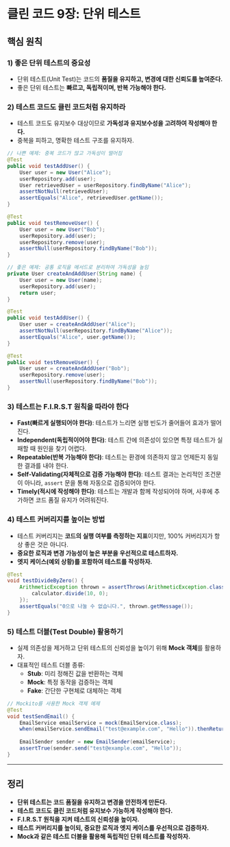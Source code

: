 # 클린 코드 9장: 단위 테스트

## 핵심 원칙

### 1) 좋은 단위 테스트의 중요성
- 단위 테스트(Unit Test)는 코드의 **품질을 유지하고, 변경에 대한 신뢰도를 높여준다.**
- 좋은 단위 테스트는 **빠르고, 독립적이며, 반복 가능해야 한다.**

### 2) 테스트 코드도 클린 코드처럼 유지하라
- 테스트 코드도 유지보수 대상이므로 **가독성과 유지보수성을 고려하여 작성해야 한다.**
- 중복을 피하고, 명확한 테스트 구조를 유지하자.

```java
// 나쁜 예제: 중복 코드가 많고 가독성이 떨어짐
@Test
public void testAddUser() {
    User user = new User("Alice");
    userRepository.add(user);
    User retrievedUser = userRepository.findByName("Alice");
    assertNotNull(retrievedUser);
    assertEquals("Alice", retrievedUser.getName());
}

@Test
public void testRemoveUser() {
    User user = new User("Bob");
    userRepository.add(user);
    userRepository.remove(user);
    assertNull(userRepository.findByName("Bob"));
}
```

```java
// 좋은 예제: 공통 로직을 메서드로 분리하여 가독성을 높임
private User createAndAddUser(String name) {
    User user = new User(name);
    userRepository.add(user);
    return user;
}

@Test
public void testAddUser() {
    User user = createAndAddUser("Alice");
    assertNotNull(userRepository.findByName("Alice"));
    assertEquals("Alice", user.getName());
}

@Test
public void testRemoveUser() {
    User user = createAndAddUser("Bob");
    userRepository.remove(user);
    assertNull(userRepository.findByName("Bob"));
}
```

### 3) 테스트는 F.I.R.S.T 원칙을 따라야 한다
- **Fast(빠르게 실행되어야 한다)**: 테스트가 느리면 실행 빈도가 줄어들어 효과가 떨어진다.
- **Independent(독립적이어야 한다)**: 테스트 간에 의존성이 있으면 특정 테스트가 실패할 때 원인을 찾기 어렵다.
- **Repeatable(반복 가능해야 한다)**: 테스트는 환경에 의존하지 않고 언제든지 동일한 결과를 내야 한다.
- **Self-Validating(자체적으로 검증 가능해야 한다)**: 테스트 결과는 논리적인 조건문이 아니라, `assert` 문을 통해 자동으로 검증되어야 한다.
- **Timely(적시에 작성해야 한다)**: 테스트는 개발과 함께 작성되어야 하며, 사후에 추가하면 코드 품질 유지가 어려워진다.

### 4) 테스트 커버리지를 높이는 방법
- 테스트 커버리지는 **코드의 실행 여부를 측정하는 지표**이지만, 100% 커버리지가 항상 좋은 것은 아니다.
- **중요한 로직과 변경 가능성이 높은 부분을 우선적으로 테스트하자.**
- **엣지 케이스(예외 상황)를 포함하여 테스트를 작성하자.**

```java
@Test
void testDivideByZero() {
    ArithmeticException thrown = assertThrows(ArithmeticException.class, () -> {
        calculator.divide(10, 0);
    });
    assertEquals("0으로 나눌 수 없습니다.", thrown.getMessage());
}
```

### 5) 테스트 더블(Test Double) 활용하기
- 실제 의존성을 제거하고 단위 테스트의 신뢰성을 높이기 위해 **Mock 객체**를 활용하자.
- 대표적인 테스트 더블 종류:
  - **Stub**: 미리 정해진 값을 반환하는 객체
  - **Mock**: 특정 동작을 검증하는 객체
  - **Fake**: 간단한 구현체로 대체하는 객체

```java
// Mockito를 사용한 Mock 객체 예제
@Test
void testSendEmail() {
    EmailService emailService = mock(EmailService.class);
    when(emailService.sendEmail("test@example.com", "Hello")).thenReturn(true);
    
    EmailSender sender = new EmailSender(emailService);
    assertTrue(sender.send("test@example.com", "Hello"));
}
```

---

## 정리
- **단위 테스트는 코드 품질을 유지하고 변경을 안전하게 만든다.**
- **테스트 코드도 클린 코드처럼 유지보수 가능하게 작성해야 한다.**
- **F.I.R.S.T 원칙을 지켜 테스트의 신뢰성을 높이자.**
- **테스트 커버리지를 높이되, 중요한 로직과 엣지 케이스를 우선적으로 검증하자.**
- **Mock과 같은 테스트 더블을 활용해 독립적인 단위 테스트를 작성하자.**

